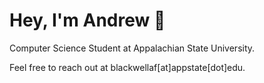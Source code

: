 # Hey, I'm Andrew 🦥
Computer Science Student at Appalachian State University.

Feel free to reach out at blackwellaf[at]appstate[dot]edu.

